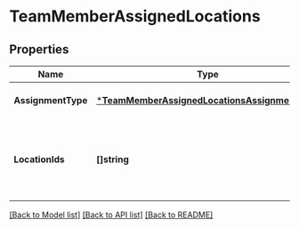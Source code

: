 # TeamMemberAssignedLocations

## Properties
Name | Type | Description | Notes
------------ | ------------- | ------------- | -------------
**AssignmentType** | [***TeamMemberAssignedLocationsAssignmentType**](TeamMemberAssignedLocationsAssignmentType.md) |  | [optional] [default to null]
**LocationIds** | **[]string** | The explicit locations that the team member is assigned to. | [optional] [default to null]

[[Back to Model list]](../README.md#documentation-for-models) [[Back to API list]](../README.md#documentation-for-api-endpoints) [[Back to README]](../README.md)

